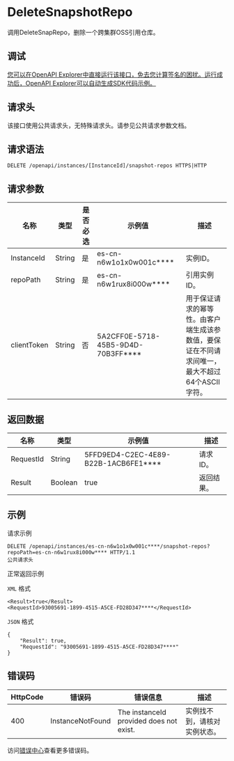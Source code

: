 # DeleteSnapshotRepo

调用DeleteSnapRepo，删除一个跨集群OSS引用仓库。

## 调试

[您可以在OpenAPI Explorer中直接运行该接口，免去您计算签名的困扰。运行成功后，OpenAPI Explorer可以自动生成SDK代码示例。](https://api.aliyun.com/#product=elasticsearch&api=DeleteSnapshotRepo&type=ROA&version=2017-06-13)

## 请求头

该接口使用公共请求头，无特殊请求头。请参见公共请求参数文档。

## 请求语法

```
DELETE /openapi/instances/[InstanceId]/snapshot-repos HTTPS|HTTP
```

## 请求参数

|名称|类型|是否必选|示例值|描述|
|--|--|----|---|--|
|InstanceId|String|是|es-cn-n6w1o1x0w001c\*\*\*\*|实例ID。 |
|repoPath|String|是|es-cn-n6w1rux8i000w\*\*\*\*|引用实例ID。 |
|clientToken|String|否|5A2CFF0E-5718-45B5-9D4D-70B3FF\*\*\*\*|用于保证请求的幂等性。由客户端生成该参数值，要保证在不同请求间唯一，最大不超过64个ASCII字符。 |

## 返回数据

|名称|类型|示例值|描述|
|--|--|---|--|
|RequestId|String|5FFD9ED4-C2EC-4E89-B22B-1ACB6FE1\*\*\*\*|请求ID。 |
|Result|Boolean|true|返回结果。 |

## 示例

请求示例

```
DELETE /openapi/instances/es-cn-n6w1o1x0w001c****/snapshot-repos?repoPath=es-cn-n6w1rux8i000w**** HTTP/1.1
公共请求头
```

正常返回示例

`XML` 格式

```
<Result>true</Result>
<RequestId>93005691-1899-4515-A5CE-FD28D347****</RequestId>
```

`JSON` 格式

```
{
	"Result": true,
	"RequestId": "93005691-1899-4515-A5CE-FD28D347****"
}
```

## 错误码

|HttpCode|错误码|错误信息|描述|
|--------|---|----|--|
|400|InstanceNotFound|The instanceId provided does not exist.|实例找不到，请核对实例状态。|

访问[错误中心](https://error-center.alibabacloud.com/status/product/elasticsearch)查看更多错误码。

